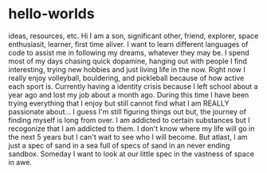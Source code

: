 # hello-worlds
ideas, resources, etc.
Hi I am a son, significant other, friend, explorer, space enthusiasit, learner, first time aliver.
I want to learn different languages of code to assist me in following my dreams, whatever they may be.
I spend most of my days chasing quick dopamine, hanging out with people I find interesting, trying new hobbies and just living life in the now. Right now I really enjoy volleyball, bouldering, and pickleball because of how active each sport is. Currently having a identity crisis because I left school about a year ago and lost my job about a month ago. During this time I have been trying everything that I enjoy but still cannot find what I am REALLY passionate about... I guess I'm still figuring things out but, the journey of finding myself is long from over. I am addicted to certain substances but I recogonize that I am addicted to them. I don't know where my life will go in the next 5 years but I can't wait to see who I will become. But atlast, I am just a spec of sand in a sea full of specs of sand in an never ending sandbox. Someday I want to look at our little spec in the vastness of space in awe.
